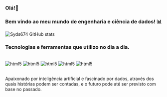 ### Olá!👋
### Bem vindo ao meu mundo de engenharia e ciência de dados! 📊


![Syds674 GitHub stats](https://github-readme-stats.vercel.app/api?username=Ytalo_Douglas&show_icons=true&theme=blue-green)

### Tecnologias e ferramentas que utilizo no dia a dia.

<div style="display: inline_block"><br/>
<img align="center" alt="html5" src="https://img.shields.io/badge/Python-14354C?style=for-the-badge&logo=python&logoColor=white">
<img align="center" alt="html5" src="https://img.shields.io/badge/Hive-FDEE21.svg?&style=for-the-badge&logo=ApacheHive&logoColor=black">
<img align="center" alt="html5" src="https://img.shields.io/badge/Spark-E25A1C.svg?&style=for-the-badge&logo=ApacheSpark&logoColor=white">
<img align="center" alt="html5" src="https://img.shields.io/badge/GCP-4285F4.svg?&style=for-the-badge&logo=GoogleCloud&logoColor=white">
<img align="center" alt="html5" src="https://img.shields.io/badge/Jupyter-F37626.svg?&style=for-the-badge&logo=Jupyter&logoColor=white">
</div><br/>


Apaixonado por inteligência artificial e fascinado por dados, através dos quais histórias podem ser contadas, e o futuro pode até ser previsto com base no passado.
